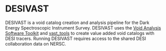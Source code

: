 # DESIVAST

DESIVAST is a void catalog creation and analysis pipeline for the Dark Energy Spectroscopic Instrument Survey. DESIVAST uses the [Void Analysis Software Toolkit](https://github.com/DESI-UR/VAST/tree/master) and [vast_tools](https://github.com/hbrincon/vast_tools) to create value added void catalogs with DESI tracers. Running DESIVAST requires access to the shared DESI collaboration data on NERSC.
